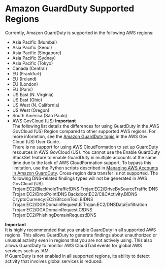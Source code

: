 # Amazon GuardDuty Supported Regions<a name="guardduty_regions"></a>

Currently, Amazon GuardDuty is supported in the following AWS regions:
+ Asia Pacific \(Mumbai\)
+ Asia Pacific \(Seoul\)
+ Asia Pacific \(Singapore\)
+ Asia Pacific \(Sydney\)
+ Asia Pacific \(Tokyo\)
+ Canada \(Central\)
+ EU \(Frankfurt\)
+ EU \(Ireland\)
+ EU \(London\)
+ EU \(Paris\)
+ US East \(N\. Virginia\)
+ US East \(Ohio\)
+ US West \(N\. California\)
+ US West \(Oregon\)
+ South America \(São Paulo\)
+ AWS GovCloud \(US\)
**Important**  
The following list details the differences for using GuardDuty in the AWS GovCloud \(US\) Region compared to other supported AWS regions\. For more informtion, see the [Amazon GuardDuty topic](https://docs.aws.amazon.com/govcloud-us/latest/UserGuide/govcloud-guardduty.html) in the AWS Gov Cloud \(US\) User Guide\.  
There is no support for using AWS CloudFormation to set up GuardDuty resources in AWS GovCloud \(US\)\. 
You cannot use the Enable GuardDuty StackSet feature to enable GuardDuty in multiple accounts at the same time due to the lack of AWS CloudFormation support\. To bypass this limitation, use the Python scripts described in [Managing AWS Accounts in Amazon GuardDuty](guardduty_accounts.md)\.
Cross\-region data transfer is not supported\.
The following DNS\-related findings types will not be generated in AWS GovCloud \(US\)\.  
Trojan:EC2/BlackholeTraffic\!DNS 
Trojan:EC2/DriveBySourceTraffic\!DNS
Trojan:EC2/DropPoint\!DNS
Backdoor:EC2/C&CActivity\.B\!DNS
CryptoCurrency:EC2/BitcoinTool\.B\!DNS
Trojan:EC2/DGADomainRequest\.B
Trojan:EC2/DNSDataExfiltration
Trojan:EC2/DGADomainRequest\.C\!DNS
Trojan:EC2/PhishingDomainRequest\!DNS 

**Important**  
It is highly recommended that you enable GuardDuty in all supported AWS regions\. This allows GuardDuty to generate findings about unauthorized or unusual activity even in regions that you are not actively using\. This also allows GuardDuty to monitor AWS CloudTrail events for global AWS services such as IAM\.   
If GuardDuty is not enabled in all supported regions, its ability to detect activity that involves global services is reduced\. 